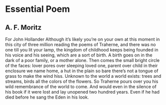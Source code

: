 # Essential Poem
## A. F. Moritz
For John Hollander
Although it’s likely you’re on your own
at this moment in this city of three million
reading the poems of Traherne,
and there was no one till you lit your lamp,
the kingdom of childhood keeps being founded
in his voice and his seeing,
which are a sort of birth. A birth goes on
in the dark of a poor family, or a mother alone.
Then comes the small bright circle of the faces:
lover pores over sleeping loved one, parent over child
in their enclosure we name home,
a hut in the plain so bare there’s not a tongue
of grass to make the wind hiss. Unknown
to the world a world exists:
trees and streams, birds all the colors of the flowers.
So Traherne pours over you
his wild remembrance of the world to come. And would
even in the silence of his book
if it were lost and lay unopened
two hundred years. Even if he had died
before he sang the Eden in his look.